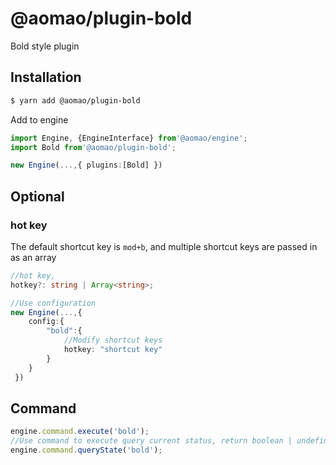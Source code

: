 # @aomao/plugin-bold

Bold style plugin

## Installation

```bash
$ yarn add @aomao/plugin-bold
```

Add to engine

```ts
import Engine, {EngineInterface} from'@aomao/engine';
import Bold from'@aomao/plugin-bold';

new Engine(...,{ plugins:[Bold] })
```

## Optional

### hot key

The default shortcut key is `mod+b`, and multiple shortcut keys are passed in as an array

```ts
//hot key,
hotkey?: string | Array<string>;

//Use configuration
new Engine(...,{
    config:{
        "bold":{
            //Modify shortcut keys
            hotkey: "shortcut key"
        }
    }
 })
```

## Command

```ts
engine.command.execute('bold');
//Use command to execute query current status, return boolean | undefined
engine.command.queryState('bold');
```
